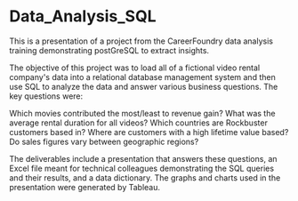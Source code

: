 # Data_Analysis_SQL
This is a presentation of a project from the CareerFoundry data analysis training demonstrating postGreSQL to extract insights.

The objective of this project was to load all of a fictional video rental company's data into a relational database management system and then use SQL to analyze the data and answer various business questions. The key questions were:

Which movies contributed the most/least to revenue gain?
What was the average rental duration for all videos?
Which countries are Rockbuster customers based in?
Where are customers with a high lifetime value based?
Do sales figures vary between geographic regions?

The deliverables include a presentation that answers these questions, an Excel file meant for technical colleagues demonstrating the SQL queries and their results, and a data dictionary. The graphs and charts used in the presentation were generated by Tableau.

